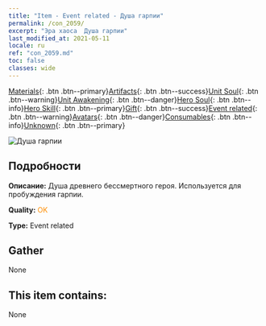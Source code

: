```yaml
---
title: "Item - Event related - Душа гарпии"
permalink: /con_2059/
excerpt: "Эра хаоса  Душа гарпии"
last_modified_at: 2021-05-11
locale: ru
ref: "con_2059.md"
toc: false
classes: wide
---
```

 [Materials](/ItemsRU/){: .btn .btn--primary}[Artifacts](/ItemsRU/Artifacts/){: .btn .btn--success}[Unit Soul](/ItemsRU/UnitSoul/){: .btn .btn--warning}[Unit Awakening](/ItemsRU/UnitAwakening/){: .btn .btn--danger}[Hero Soul](/ItemsRU/HeroSoul/){: .btn .btn--info}[Hero Skill](/ItemsRU/HeroSkill/){: .btn .btn--primary}[Gift](/ItemsRU/Gift/){: .btn .btn--success}[Event related](/ItemsRU/Events/){: .btn .btn--warning}[Avatars](/ItemsRU/Avatars/){: .btn .btn--danger}[Consumables](/ItemsRU/Consumables/){: .btn .btn--info}[Unknown](/ItemsRU/Unknown/){: .btn .btn--primary}

 ![Душа гарпии](/images/t/juexing_702.jpg)

## Подробности
 **Описание:** Душа древнего бессмертного героя. Используется для пробуждения гарпии.

 **Quality:** <span style="color: #FF8C00">OK</span>

 **Type:** Event related

## Gather

  None

## This item contains:

  None

